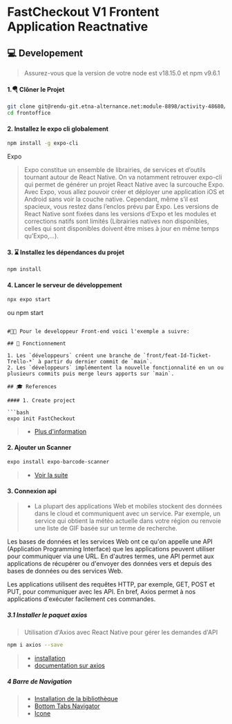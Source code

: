 # FastCheckout V1 Frontent Application Reactnative
## 💻 Developement

> Assurez-vous que la version de votre node est v18.15.0 et npm v9.6.1

#### 1.🪂 Clôner le Projet

```bash
git clone git@rendu-git.etna-alternance.net:module-8898/activity-48680/fastCheckout.git
cd frontoffice
```

#### 2. Installez le expo cli globalement

```bash
npm install -g expo-cli
```

Expo

> Expo constitue un ensemble de librairies, de services et d’outils tournant autour de React Native. On va notamment retrouver expo-cli qui permet de générer un projet React Native avec la surcouche Expo.
> Avec Expo, vous allez pouvoir créer et déployer une application iOS et Android sans voir la couche native. Cependant, même s’il est spacieux, vous restez dans l’enclos prévu par Expo. Les versions de React Native sont fixées dans les versions d’Expo et les modules et corrections natifs sont limités (Librairies natives non disponibles, celles qui sont disponibles doivent être mises à jour en même temps qu’Expo,…).

#### 3. ⌛ Installez les dépendances du projet

```bash
npm install
```

#### 4. Lancer le serveur de développement

```bash
npx expo start
```

ou
npm start
```

#🧑‍💻 Pour le developpeur Front-end voici l'exemple a suivre:

## 🚦 Fonctionnement

1. Les `développeurs` créent une branche de `front/feat-Id-Ticket-Trello-*` à partir du dernier commit de `main`.
2. Les `développeurs` implémentent la nouvelle fonctionnalité en un ou plusieurs commits puis merge leurs apports sur `main`.

## 🎓 References

#### 1. Create project

```bash
expo init FastCheckout
```

> - [Plus d'information](https://reactnative.dev/docs/environment-setup)

#### 2. Ajouter un Scanner

```bash
expo install expo-barcode-scanner
```

> - [Voir la suite](https://docs.expo.dev/versions/latest/sdk/bar-code-scanner/)

#### 3. Connexion api

> - La plupart des applications Web et mobiles stockent des données dans le cloud et communiquent avec un service. Par exemple, un service qui obtient la météo actuelle dans votre région ou renvoie une liste de GIF basée sur un terme de recherche.

Les bases de données et les services Web ont ce qu'on appelle une API (Application Programming Interface) que les applications peuvent utiliser pour communiquer via une URL. En d'autres termes, une API permet aux applications de récupérer ou d'envoyer des données vers et depuis des bases de données ou des services Web.

Les applications utilisent des requêtes HTTP, par exemple, GET, POST et PUT, pour communiquer avec les API. En bref, Axios permet à nos applications d'exécuter facilement ces commandes.

##### 3.1 Installer le paquet axios

> Utilisation d'Axios avec React Native pour gérer les demandes d'API

```bash
npm i axios --save
```

> - [installation](https://www.npmjs.com/package/react-native-axios)
> - [documentation sur axios](https://axios-http.com/fr/docs/intro)

##### 4 Barre de Navigation

> - [Installation de la bibliothèque](https://reactnavigation.org/docs/hello-react-navigation)
> - [Bottom Tabs Navigator](https://reactnavigation.org/docs/bottom-tab-navigator/)
> - [Icone](https://ionic.io/ionicons)
